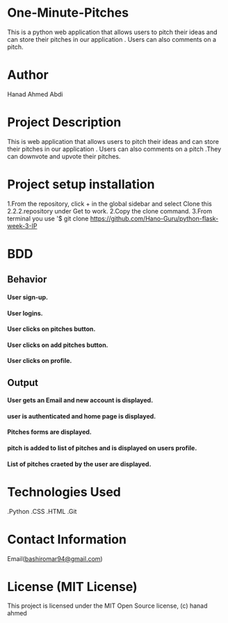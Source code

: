 # One-Minute-Pitches
This is a python web application that allows users to pitch their ideas and can store their pitches in our application . Users can also comments on a pitch.
# Author
Hanad Ahmed Abdi
# Project Description
This is web application that allows users to pitch their ideas and can store their pitches in our application . Users can also comments on a pitch .They can downvote and upvote their pitches.
# Project setup installation
1.From the repository, click + in the global sidebar and select Clone this 2.2.2.repository under Get to work.
2.Copy the clone command.
3.From terminal you use '$ git clone https://github.com/Hano-Guru/python-flask-week-3-IP

# BDD

## Behavior	

#### User sign-up.	
#### User logins.	
#### User clicks on pitches button.	
#### User clicks on add pitches button.	
#### User clicks on profile.

## Output
#### User gets an Email and new account is displayed.
#### user is authenticated and home page is displayed.
#### Pitches forms are displayed.
#### pitch is added to list of pitches and is displayed on users profile.
#### List of pitches craeted by the user are displayed.

# Technologies Used
.Python
.CSS
.HTML
.Git

# Contact Information
 Email(bashiromar94@gmail.com)

# License (MIT License)
This project is licensed under the MIT Open Source license, (c) hanad ahmed
